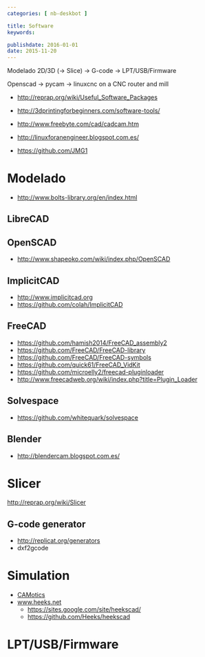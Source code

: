 ```yaml
---
categories: [ nb-deskbot ]

title: Software
keywords:

publishdate: 2016-01-01
date: 2015-11-20
---
```


Modelado 2D/3D (-> Slice) -> G-code -> LPT/USB/Firmware

Openscad -> pycam -> linuxcnc on a CNC router and mill

- http://reprap.org/wiki/Useful_Software_Packages
- http://3dprintingforbeginners.com/software-tools/
- http://www.freebyte.com/cad/cadcam.htm

- http://linuxforanengineer.blogspot.com.es/
- https://github.com/JMG1

# Modelado

- http://www.bolts-library.org/en/index.html

## LibreCAD

## OpenSCAD

- http://www.shapeoko.com/wiki/index.php/OpenSCAD

## ImplicitCAD

- http://www.implicitcad.org
- https://github.com/colah/ImplicitCAD

## FreeCAD

- https://github.com/hamish2014/FreeCAD_assembly2
- https://github.com/FreeCAD/FreeCAD-library
- https://github.com/FreeCAD/FreeCAD-symbols
- https://github.com/quick61/FreeCAD_VidKit
- https://github.com/microelly2/freecad-pluginloader
- http://www.freecadweb.org/wiki/index.php?title=Plugin_Loader

## Solvespace

- https://github.com/whitequark/solvespace

## Blender

- http://blendercam.blogspot.com.es/

# Slicer

http://reprap.org/wiki/Slicer

## G-code generator

- http://replicat.org/generators
- dxf2gcode

# Simulation

- [CAMotics](http://camotics.org/)
- www.heeks.net
  - https://sites.google.com/site/heekscad/
  - https://github.com/Heeks/heekscad

# LPT/USB/Firmware
